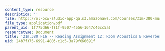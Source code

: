 ```yaml
---
content_type: resource
description: ''
file: https://ol-ocw-studio-app-qa.s3.amazonaws.com/courses/21m-380-music-and-technology-recording-techniques-and-audio-production-fall-2016/24b7f37569914805c1c53a79f066691f_MIT21M_380F16_assn_rd12.pdf
file_type: application/pdf
parent_uid: 1f775d66-f81f-9507-4556-1647c46cc5a6
resourcetype: Document
title: '21m.380 F16 -- Reading Assignment 12: Room Acoustics & Reverberation'
uid: 24b7f375-6991-4805-c1c5-3a79f066691f
---
```


